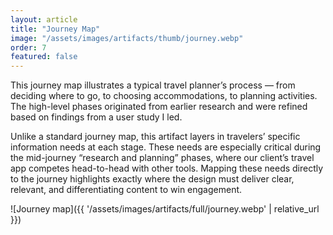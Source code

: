 ```yaml
---
layout: article
title: "Journey Map"
image: "/assets/images/artifacts/thumb/journey.webp"
order: 7
featured: false
---
```



This journey map illustrates a typical travel planner’s process — from deciding where to go, to choosing accommodations, to planning activities. The high-level phases originated from earlier research and were refined based on findings from a user study I led.

Unlike a standard journey map, this artifact layers in travelers’ specific information needs at each stage. These needs are especially critical during the mid-journey “research and planning” phases, where our client’s travel app competes head-to-head with other tools. Mapping these needs directly to the journey highlights exactly where the design must deliver clear, relevant, and differentiating content to win engagement.

![Journey map]({{ '/assets/images/artifacts/full/journey.webp' | relative_url }})